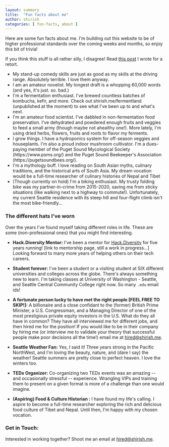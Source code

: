 ```yaml
---
layout: summary
title:  "Fun facts about me"
author: shirish
categories: [ fun-facts, about ]
---
```


<p> Here are some fun facts about me. I'm building out this website to be of higher professional standards over the coming weeks and months, so enjoy this bit of trivia! </p> If you think this stuff is all rather silly, I disagree! Read <a href="https://www.shirish.me/diverse-hobbies">this post</a> I wrote for a retort.

<ul>
<li>My stand-up comedy skills are just as good as my skills at the driving range. Absolutely terrible. I love them anyway.</li>
<li>I am an amateur novelist. My longest draft is a whopping 60,000 words (and yes, it's just. so. bad.)</li>
<li>I'm a fermentation enthusiast. I've brewed countless batches of kombucha, kefir, and more. Check out shirish.me/fermentland (unpublished at the moment) to see what I've been up to and what's next.</li>
<li>I'm an amateur food scientist. I've dabbled in non-fermentation food preservation. I've dehydrated and powdered enough fruits and veggies to feed a small army (though maybe not ahealthy one!). More lately, I'm using dried herbs, flowers, fruits and roots to flavor my ferments.</li>
<li>I grow things. I have a hydroponics system for off-season veggies and houseplants. I'm also a proud indoor mushroom cultivator. I'm a dues-paying member of the Puget Sound Mycological Society (https://www.psms.org/) and the Puget Sound Beekeeper's Association (https://pugetsoundbees.org/).</li>
<li>I'm a mythology buff. I love reading on South Asian myths, culinary traditions, and the historical arts of South Asia. My dream vocation would be a full-time researcher of culinary histories of Nepal and Tibet</li>
<li>(Though currently on hold) I'm a biking enthusiast. My trusty folding bike was my partner-in-crime from 2015-2020, saving me from sticky situations (like walking next to a highway to commute!). Unfortunately, my current Seattle residence with its steep hill and four-flight climb isn't the most bike-friendly...</li>
</ul>

### The different hats I've worn

Over the years I've found myself taking different roles in life. These are some (non-professional ones) that you might find interesting.

* **Hack.Diversity Mentor:**  I've been a mentor for [Hack.Diversity](https://www.hackdiversity.com/) for five years running! [link to mentorship page, still a work in progress...]  Looking forward to many more years of helping others on their tech careers.

* **Student forever:** I've been a student or a visiting student at SIX different universities and colleges across the globe. There's always something new to learn. I'm taking classes at University of Washington - Seattle, and Seattle Central Community College right now. So many `.edu` email ids!

* **A fortunate person lucky to have met the right people [FEEL FREE TO SKIP!]:** A billionaire and a close confidant to the (former) British Prime Minister, a U.S. Congressman, and a Managing Director of one of the most prestigious private equity investors in the U.S. What do they all have in common? They have all interviewed me for different jobs, and then hired me for the position! If you would like to be in their company by hiring me (or interview me to validate your theory that successful people make poor decisions all the time!) email me at <a href="mailto:hired@shirish.me">hired@shirish.me</a>.

* **Seattle Weather Fan:**  Yes, I said it! Three years strong in the Pacific NorthWest, and I'm loving the beauty, nature, and (dare I say) the weather! Seattle summers are pretty close to perfect heaven. I love the winters too.

* **TEDx Organizer:**  Co-organizing two TEDx events was an amazing -- and occasionally stressful -- experience. Wrangling VIPs and training them to present on a given format is more of a challenge than one would imagine.

* **(Aspiring) Food & Culture Historian :**  I have found my life's calling. I aspire to become a full-time researcher exploring the rich and delicious food culture of Tibet and Nepal. Until then, I'm happy with my chosen vocation.

### **Get in Touch:**  
Interested in working together?  Shoot me an email at <a href="mailto:hired@shirish.me">hired@shirish.me</a>.